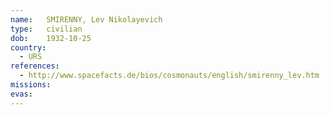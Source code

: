 ```yaml
---
name:	SMIRENNY, Lev Nikolayevich 
type:	civilian
dob:	1932-10-25
country:
  - URS
references:
  - http://www.spacefacts.de/bios/cosmonauts/english/smirenny_lev.htm
missions:
evas:
---
```

